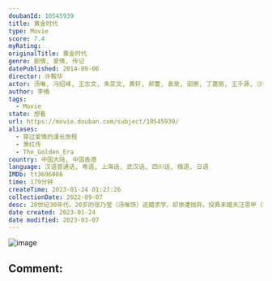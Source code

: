 ```yaml
---
doubanId: 10545939
title: 黄金时代
type: Movie
score: 7.4
myRating: 
originalTitle: 黄金时代
genre: 剧情, 爱情, 传记
datePublished: 2014-09-06
director: 许鞍华
actor: 汤唯, 冯绍峰, 王志文, 朱亚文, 黄轩, 郝蕾, 袁泉, 田原, 丁嘉丽, 王千源, 沙溢, 祖峰, 张译, 冯雷, 袁文康, 陈奕丞, 王紫逸, 张嘉益, 王景春, 杨雪, 焦刚, 张博, 张瑶, 唐艺昕, 凌正辉, 曹卫宇, 由立平, 王国华, 王志飞, 屈菁菁, 嵇波, 王凯, 张鲁一, 钱波, 李梦
author: 李樯
tags:
  - Movie
state: 想看
url: https://movie.douban.com/subject/10545939/
aliases:
  - 穿过爱情的漫长旅程
  - 萧红传
  - The_Golden_Era
country: 中国大陆, 中国香港
language: 汉语普通话, 粤语, 上海话, 武汉话, 四川话, 俄语, 日语
IMDb: tt3696086
time: 179分钟
createTime: 2023-01-24 01:27:26
collectionDate: 2022-09-07
desc: 20世纪30年代，20岁的张乃莹（汤唯饰）逃婚求学，却惨遭抛弃。投靠未婚夫汪恩甲（袁文康饰）后的张乃莹依然躲不开被抛弃的命运，好在遇到了在报社工作的进步青年萧军（冯绍峰饰），两人相知相爱。通过萧...
date created: 2023-01-24
date modified: 2023-03-07
---
```


![image](p2167320927.jpg)

Comment:
---
